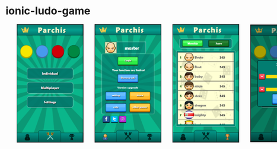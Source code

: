 # ionic-ludo-game

<p style="display:flex;width:100%;
                       align-items:center;justify-contentspace-evenly">
  <img src="https://github.com/csharpdragon/ionic-ludo-game/blob/main/pictures/1.PNG" width="180" style="margin-left:30px" />
  <img src="https://github.com/csharpdragon/ionic-ludo-game/blob/main/pictures/2.PNG" width="180" style="margin-left:30px" />
  <img src="https://github.com/csharpdragon/ionic-ludo-game/blob/main/pictures/3.PNG" width="180" style="margin-left:30px" />
  <img src="https://github.com/csharpdragon/ionic-ludo-game/blob/main/pictures/4.PNG" width="180" style="margin-left:30px" />
  <img src="https://github.com/csharpdragon/ionic-ludo-game/blob/main/pictures/5.PNG" width="180" style="margin-left:30px" />
  <img src="https://github.com/csharpdragon/ionic-ludo-game/blob/main/pictures/6.PNG" width="180" style="margin-left:30px" />
  <img src="https://github.com/csharpdragon/ionic-ludo-game/blob/main/pictures/7.PNG" width="180" style="margin-left:30px" />
</p>

